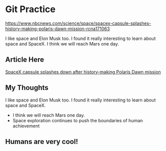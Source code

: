 # Git Practice

https://www.nbcnews.com/science/space/spacex-capsule-splashes-history-making-polaris-dawn-mission-rcna171063

I like space and Elon Musk too. I found it really interesting to learn about space and SpaceX. I think we will reach Mars one day. 

## Article Here
[SpaceX capsule splashes down after history-making Polaris Dawn mission](https://www.nbcnews.com/science/space/spacex-capsule-splashes-history-making-polaris-dawn-mission-rcna171063)

## My Thoughts
I like space and Elon Musk too. I found it really interesting to learn about space and SpaceX. 

- I think we will reach Mars one day. 
- Space exploration continues to push the boundaries of human achievement

Humans are very cool!
---